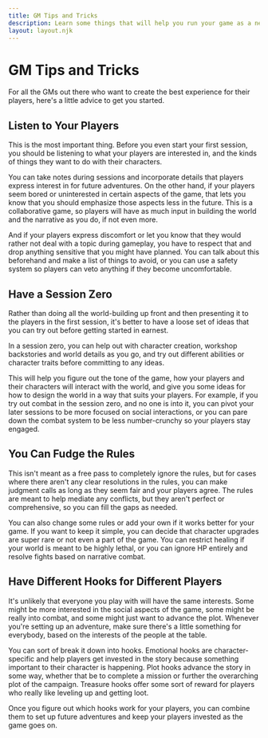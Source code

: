 ```yaml
---
title: GM Tips and Tricks
description: Learn some things that will help you run your game as a new GM.
layout: layout.njk
---
```


# GM Tips and Tricks

For all the GMs out there who want to create the best experience for their
players, here's a little advice to get you started.

## Listen to Your Players

This is the most important thing. Before you even start your first session, you
should be listening to what your players are interested in, and the kinds of
things they want to do with their characters.

You can take notes during sessions and incorporate details that players express
interest in for future adventures. On the other hand, if your players seem bored
or uninterested in certain aspects of the game, that lets you know that you
should emphasize those aspects less in the future. This is a collaborative game,
so players will have as much input in building the world and the narrative as
you do, if not even more.

And if your players express discomfort or let you know that they would rather
not deal with a topic during gameplay, you have to respect that and drop
anything sensitive that you might have planned. You can talk about this
beforehand and make a list of things to avoid, or you can use a safety system so
players can veto anything if they become uncomfortable.

## Have a Session Zero

Rather than doing all the world-building up front and then presenting it to the
players in the first session, it's better to have a loose set of ideas that you
can try out before getting started in earnest.

In a session zero, you can help out with character creation, workshop
backstories and world details as you go, and try out different abilities or
character traits before committing to any ideas.

This will help you figure out the tone of the game, how your players and their
characters will interact with the world, and give you some ideas for how to
design the world in a way that suits your players. For example, if you try out
combat in the session zero, and no one is into it, you can pivot your later
sessions to be more focused on social interactions, or you can pare down the
combat system to be less number-crunchy so your players stay engaged.

## You Can Fudge the Rules

This isn't meant as a free pass to completely ignore the rules, but for cases
where there aren't any clear resolutions in the rules, you can make judgment
calls as long as they seem fair and your players agree. The rules are meant to
help mediate any conflicts, but they aren't perfect or comprehensive, so you can
fill the gaps as needed.

You can also change some rules or add your own if it works better for your game.
If you want to keep it simple, you can decide that character upgrades are super
rare or not even a part of the game. You can restrict healing if your world is
meant to be highly lethal, or you can ignore HP entirely and resolve fights
based on narrative combat.

## Have Different Hooks for Different Players

It's unlikely that everyone you play with will have the same interests. Some
might be more interested in the social aspects of the game, some might be really
into combat, and some might just want to advance the plot. Whenever you're
setting up an adventure, make sure there's a little something for everybody,
based on the interests of the people at the table.

You can sort of break it down into hooks. Emotional hooks are character-specific
and help players get invested in the story because something important to their
character is happening. Plot hooks advance the story in some way, whether that
be to complete a mission or further the overarching plot of the campaign.
Treasure hooks offer some sort of reward for players who really like leveling up
and getting loot.

Once you figure out which hooks work for your players, you can combine them to
set up future adventures and keep your players invested as the game goes on.
